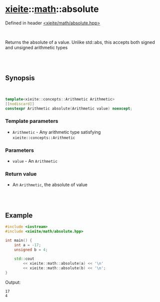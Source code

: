 # [xieite](../xieite.md)::[math](../math.md)::absolute
Defined in header [<xieite/math/absolute.hpp>](../../include/xieite/math/absolute.hpp)

<br/>

Returns the absolute of a value. Unlike std::abs, this accepts both signed and unsigned arithmetic types

<br/><br/>

## Synopsis

<br/>

```cpp
template<xieite::concepts::Arithmetic Arithmetic>
[[nodiscard]]
constexpr Arithmetic absolute(Arithmetic value) noexcept;
```
### Template parameters
- `Arithmetic` - Any arithmetic type satisfying `xieite::concepts::Arithmetic`
### Parameters
- `value` - An `Arithmetic`
### Return value
- An `Arithmetic`, the absolute of value

<br/><br/>

## Example
```cpp
#include <iostream>
#include <xieite/math/absolute.hpp>

int main() {
	int a = -17;
	unsigned b = 4;
	
	std::cout
		<< xieite::math::absolute(a) << '\n'
		<< xieite::math::absolute(b) << '\n';
}
```
Output:
```
17
4
```
